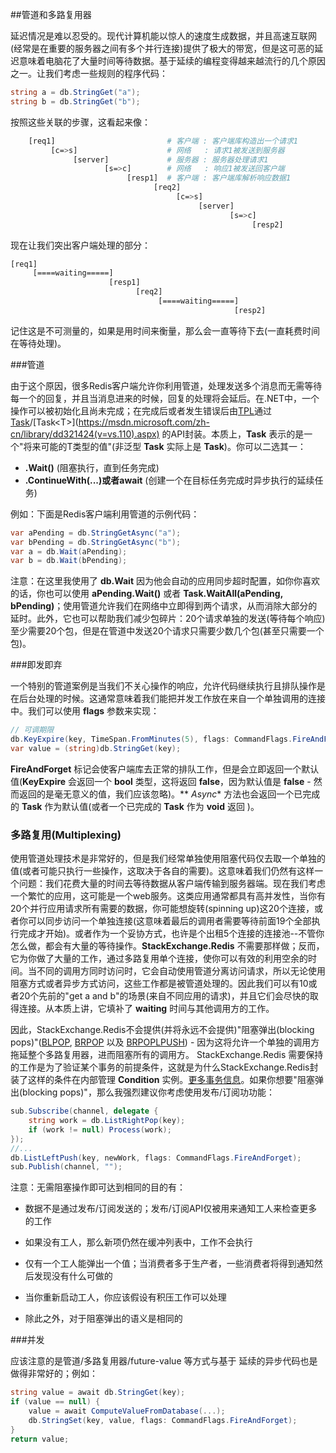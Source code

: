 ##管道和多路复用器

延迟情况是难以忍受的。现代计算机能以惊人的速度生成数据，并且高速互联网(经常是在重要的服务器之间有多个并行连接)提供了极大的带宽，但是这可恶的延迟意味着电脑花了大量时间等待数据。基于延续的编程变得越来越流行的几个原因之一。让我们考虑一些规则的程序代码：

```csharp
string a = db.StringGet("a");
string b = db.StringGet("b");
```

按照这些关联的步骤，这看起来像：

```bash
    [req1]                         # 客户端 : 客户端库构造出一个请求1
         [c=>s]                    # 网络   : 请求1被发送到服务器
              [server]             # 服务器 : 服务器处理请求1
                     [s=>c]        # 网络   : 响应1被发送回客户端
                          [resp1]  # 客户端 : 客户端库解析响应数据1
                                [req2]
                                     [c=>s]
                                          [server]
                                                 [s=>c]
                                                      [resp2]
```

现在让我们突出客户端处理的部分：

```bash
[req1]
     [====waiting=====]
                      [resp1]
                            [req2]
                                 [====waiting=====]
                                                  [resp2]
```

记住这是不可测量的，如果是用时间来衡量，那么会一直等待下去(一直耗费时间在等待处理)。

###管道

由于这个原因，很多Redis客户端允许你利用管道，处理发送多个消息而无需等待每一个的回复，并且当消息进来的时候，回复的处理将会延后。在.NET中，一个操作可以被初始化且尚未完成；在完成后或者发生错误后由[TPL](https://msdn.microsoft.com/zh-cn/library/dd460717(v=vs.110).aspx)通过 [Task](https://msdn.microsoft.com/zh-cn/library/system.threading.tasks.task(v=vs.110).aspx)/[Task<T>](https://msdn.microsoft.com/zh-cn/library/dd321424(v=vs.110).aspx) 的API封装。本质上，**Task<T>** 表示的是一个"将来可能的T类型的值"(非泛型 **Task** 实际上是 **Task<void>**)。你可以二选其一：

* **.Wait()** (阻塞执行，直到任务完成)
* **.ContinueWith(...)或者await** (创建一个在目标任务完成时异步执行的延续任务)

例如：下面是Redis客户端利用管道的示例代码：

```csharp
var aPending = db.StringGetAsync("a");
var bPending = db.StringGetAsync("b");
var a = db.Wait(aPending);
var b = db.Wait(bPending);
```

注意：在这里我使用了 **db.Wait** 因为他会自动的应用同步超时配置，如你你喜欢的话，你也可以使用 **aPending.Wait()** 或者 **Task.WaitAll(aPending, bPending)**；使用管道允许我们在网络中立即得到两个请求，从而消除大部分的延时。此外，它也可以帮助我们减少包碎片：20个请求单独的发送(等待每个响应)至少需要20个包，但是在管道中发送20个请求只需要少数几个包(甚至只需要一个包)。

###即发即弃

一个特别的管道案例是当我们不关心操作的响应，允许代码继续执行且排队操作是在后台处理的时候。这通常意味着我们能把并发工作放在来自一个单独调用的连接中。我们可以使用 **flags** 参数来实现：

```csharp
// 可调期限
db.KeyExpire(key, TimeSpan.FromMinutes(5), flags: CommandFlags.FireAndForget);
var value = (string)db.StringGet(key);
```

**FireAndForget** 标记会使客户端库去正常的排队工作，但是会立即返回一个默认值(**KeyExpire** 会返回一个 **bool** 类型，这将返回 **false**，因为默认值是 **false** - 然而返回的是毫无意义的值，我们应该忽略)。** *Async** 方法也会返回一个已完成的  **Task<T>** 作为默认值(或者一个已完成的  **Task** 作为 **void** 返回 )。


### 多路复用(Multiplexing)

使用管道处理技术是非常好的，但是我们经常单独使用阻塞代码仅去取一个单独的值(或者可能只执行一些操作，这取决于各自的需要)。这意味着我们仍然有这样一个问题：我们花费大量的时间去等待数据从客户端传输到服务器端。现在我们考虑一个繁忙的应用，这可能是一个web服务。这类应用通常都具有高并发性，当你有20个并行应用请求所有需要的数据，你可能想旋转(spinning up)这20个连接，或者你可以同步访问一个单独连接(这意味着最后的调用者需要等待前面19个全部执行完成才开始)。或者作为一个妥协方式，也许是个出租5个连接的连接池--不管你怎么做，都会有大量的等待操作。**StackExchange.Redis** 不需要那样做；反而，它为你做了大量的工作，通过多路复用单个连接，使你可以有效的利用空余的时间。当不同的调用方同时访问时，它会自动使用管道分离访问请求，所以无论使用阻塞方式或者异步方式访问，这些工作都是被管道处理的。因此我们可以有10或者20个先前的"get a and b"的场景(来自不同应用的请求)，并且它们会尽快的取得连接。从本质上讲，它填补了 **waiting** 时间与其他调用方的工作。

因此，StackExchange.Redis不会提供(并将永远不会提供)"阻塞弹出(blocking pops)"([BLPOP](http://redis.io/commands/blpop), [BRPOP](http://redis.io/commands/brpop) 以及 [BRPOPLPUSH](http://redis.io/commands/brpoplpush)) - 因为这将允许一个单独的调用方拖延整个多路复用器，进而阻塞所有的调用方。
StackExchange.Redis 需要保持的工作是为了验证某个事务的前提条件，这就是为什么StackExchange.Redis封装了这样的条件在内部管理 **Condition** 实例。[更多事务信息](/files/事件.md)。如果你想要"阻塞弹出(blocking pops)"，那么我强烈建议你考虑使用发布/订阅功功能：

```csharp
sub.Subscribe(channel, delegate {
    string work = db.ListRightPop(key);
    if (work != null) Process(work);
});
//...
db.ListLeftPush(key, newWork, flags: CommandFlags.FireAndForget);
sub.Publish(channel, "");
```

注意：无需阻塞操作即可达到相同的目的有：

* 数据不是通过发布/订阅发送的；发布/订阅API仅被用来通知工人来检查更多的工作

* 如果没有工人，那么新项仍然在缓冲列表中，工作不会执行

* 仅有一个工人能弹出一个值；当消费者多于生产者，一些消费者将得到通知然后发现没有什么可做的

* 当你重新启动工人，你应该假设有积压工作可以处理

* 除此之外，对于阻塞弹出的语义是相同的

###并发

应该注意的是管道/多路复用器/future-value 等方式与基于
延续的异步代码也是做得非常好的；例如：

```csharp
string value = await db.StringGet(key);
if (value == null) {
    value = await ComputeValueFromDatabase(...);
    db.StringSet(key, value, flags: CommandFlags.FireAndForget);
}
return value;
```

